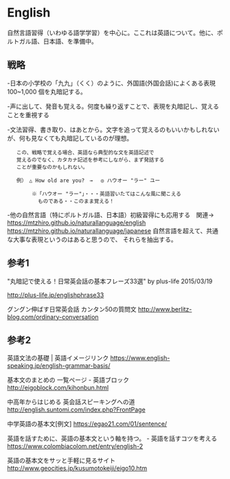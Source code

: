 # English

自然言語習得（いわゆる語学学習）を中心に。ここれは英語について。他に、ポルトガル語、日本語、を準備中。

## 戦略

-日本の小学校の「九九」（くく）のように、外国語(外国会話)によくある表現 100~1,000 個を丸暗記する。

-声に出して、発音も覚える。何度も繰り返すことで、表現を丸暗記し、覚えることを重視する

-文法習得、書き取り、はあとから。文字を追って覚えるのもいいかもしれないが、何も見なくても丸暗記しているのが理想。

       この、戦略で覚える場合、英語なら典型的な文を英語記述で
       覚えるのでなく、カタカナ記述を参考にしながら、まず発話する
       ことが重要なのかもしれない。
       
       例）　△ How old are you?　→　 ◎ ハウオー "ラー" ユー　　
       
            ※「ハウオー "ラー"」・・・英語習いたてはこんな風に聞こえる
              ものである・・このまま覚える！
       
-他の自然言語（特にポルトガル語、日本語）初級習得にも応用する　関連→　https://mtzhiro.github.io/naturallanguage/english https://mtzhiro.github.io/naturallanguage/japanese 自然言語を超えて、共通な大事な表現というのはあると思うので、
それらを抽出する。

## 参考1

"丸暗記で使える！日常英会話の基本フレーズ33選" by plus-life 2015/03/19

http://plus-life.jp/englishphrase33

グングン伸ばす日常英会話 カンタン50の質問文 http://www.berlitz-blog.com/ordinary-conversation

## 参考2

英語文法の基礎 | 英語イメージリンク https://www.english-speaking.jp/english-grammar-basis/

基本文のまとめの 一覧ページ - 英語ブロック http://eigoblock.com/kihonbun.html

中高年からはじめる 英会話スピーキングへの道 http://english.suntomi.com/index.php?FrontPage

中学英語の基本文[例文] https://egao21.com/01/sentence/

英語を話すために、英語の基本文という軸を持つ。 - 英語を話すコツを考える https://www.colombiacolom.net/entry/english-2

英語の基本文をサッと手軽に見るサイト http://www.geocities.jp/kusumotokeiji/eigo10.htm
